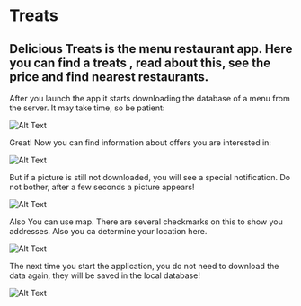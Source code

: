 # Treats
## Delicious Treats is the menu restaurant app. Here you can find a treats , read about this, see the price and find nearest restaurants.


After you launch the app it starts downloading the database of a menu from the server. It may take time, so be patient:

![Alt Text](https://thumbs.gfycat.com/FearfulCourageousAmazonparrot-size_restricted.gif)


Great! Now you can find information about offers you are interested in:

![Alt Text](https://thumbs.gfycat.com/AmbitiousShockedHeifer-size_restricted.gif)

But if a picture is still not downloaded, you will see a special notification. Do not bother, after a few seconds a picture appears!

![Alt Text](https://thumbs.gfycat.com/ForkedUnderstatedArchaeocete-size_restricted.gif)

Also You can use map. There are several checkmarks on this to show you addresses. Also you ca determine your location here.

![Alt Text](https://thumbs.gfycat.com/ScentedMinorDipper-size_restricted.gif)

The next time you start the application, you do not need to download the data again, they will be saved in the local database!

![Alt Text](https://thumbs.gfycat.com/GoldenSlushyAbyssiniancat-size_restricted.gif)
